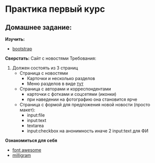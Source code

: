 # Практика первый курс

## Домашнее задание:

__Изучить:__
* [bootstrap](https://getbootstrap.com/docs/5.3/)

__Сверстать:__
Сайт с новостями
Требования:
1. Должен состоять из 3 страниц
    * Страница с новостями
        * Карточки и несколько разделов
        * Меню разделов в виде [тут](https://getbootstrap.com/docs/5.3/components/navs-tabs/#)
    * Страница с авторами и корреспондентами
        * карточки с фотками и соцсетями (иконки)
        * при наведении на фотографию она становится ярче
    * Страница с формой для предложения новой новости (просто макет):
        * input:file
        * input:text
        * textarea
        * input:checkbox на анонимность иначе 2 input:text для ФИ
    


__Ознакомиться для себя__
* [font awesome](https://fontawesome.com/docs/web/setup/get-started)
* [milligram](https://milligram.io/)

